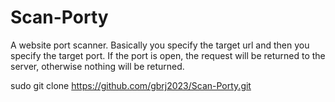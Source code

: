 # Scan-Porty
A website port scanner. Basically you specify the target url and then you specify the target port. If the port is open, the request will be returned to the server, otherwise nothing will be returned.

sudo git clone https://github.com/gbrj2023/Scan-Porty.git
